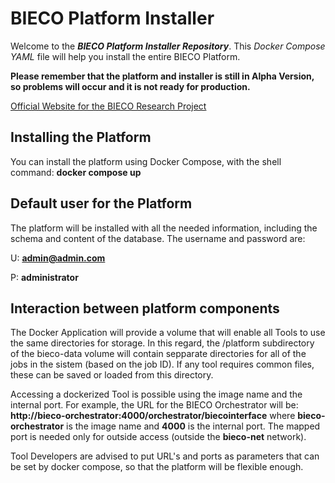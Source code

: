 # BIECO Platform Installer
Welcome to the ***BIECO Platform Installer Repository***. This *Docker Compose YAML* file will help you install the entire BIECO Platform.

**Please remember that the platform and installer is still in Alpha Version, so problems will occur and it is not ready for production.**

[Official Website for the BIECO Research Project](https://bieco.org)

## Installing the Platform

You can install the platform using Docker Compose, with the shell command: **docker compose up**

## Default user for the Platform

The platform will be installed with all the needed information, including the schema and content of the database. The username and password are:

U: **admin@admin.com**

P: **administrator**

## Interaction between platform components

The Docker Application will provide a volume that will enable all Tools to use the same directories for storage.
In this regard, the /platform subdirectory of the bieco-data volume will contain sepparate directories
for all of the jobs in the sistem (based on the job ID). If any tool requires common files, these can be saved
or loaded from this directory.

Accessing a dockerized Tool is possible using the image name and the internal port. For example, the
URL for the BIECO Orchestrator will be: **http://bieco-orchestrator:4000/orchestrator/biecointerface** where
**bieco-orchestrator** is the image name and **4000** is the internal port. The mapped port is needed only for outside
access (outside the **bieco-net** network).

Tool Developers are advised to put URL's and ports as parameters that can be set by docker compose, so that the
platform will be flexible enough.